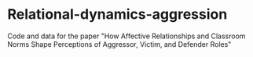 # Relational-dynamics-aggression
Code and data for the paper "How Affective Relationships and Classroom Norms Shape Perceptions of Aggressor, Victim, and Defender Roles"
